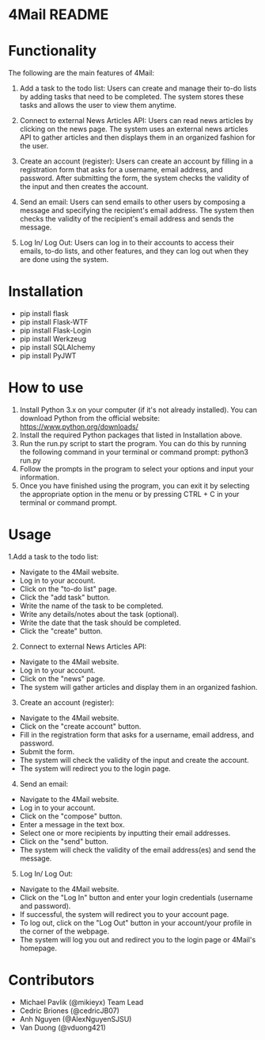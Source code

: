 # 4Mail README

# Functionality
The following are the main features of 4Mail:

1. Add a task to the todo list: Users can create and manage their to-do lists by adding tasks that need to be completed. The system stores these tasks and allows the user to view them anytime.

2. Connect to external News Articles API: Users can read news articles by clicking on the news page. The system uses an external news articles API to gather articles and then displays them in an organized fashion for the user.

3. Create an account (register): Users can create an account by filling in a registration form that asks for a username, email address, and password. After submitting the form, the system checks the validity of the input and then creates the account.

4. Send an email: Users can send emails to other users by composing a message and specifying the recipient's email address. The system then checks the validity of the recipient's email address and sends the message.

5. Log In/ Log Out: Users can log in to their accounts to access their emails, to-do lists, and other features, and they can log out when they are done using the system.

# Installation
- pip install flask
- pip install Flask-WTF
- pip install Flask-Login
- pip install Werkzeug
- pip install SQLAlchemy
- pip install PyJWT

# How to use
1. Install Python 3.x on your computer (if it's not already installed). You can download Python from the official website: https://www.python.org/downloads/
2. Install the required Python packages that listed in Installation above.
3. Run the run.py script to start the program. You can do this by running the following command in your terminal or command prompt: python3 run.py
4. Follow the prompts in the program to select your options and input your information.
5. Once you have finished using the program, you can exit it by selecting the appropriate option in the menu or by pressing CTRL + C in your terminal or command prompt.


# Usage
1.Add a task to the todo list:
- Navigate to the 4Mail website.
- Log in to your account.
- Click on the "to-do list" page.
- Click the "add task" button.
- Write the name of the task to be completed.
- Write any details/notes about the task (optional).
- Write the date that the task should be completed.
- Click the "create" button.
2. Connect to external News Articles API:
- Navigate to the 4Mail website.
- Log in to your account.
- Click on the "news" page.
- The system will gather articles and display them in an organized fashion.
3. Create an account (register):
- Navigate to the 4Mail website.
- Click on the "create account" button.
- Fill in the registration form that asks for a username, email address, and password.
- Submit the form.
- The system will check the validity of the input and create the account.
- The system will redirect you to the login page.
4. Send an email:
- Navigate to the 4Mail website.
- Log in to your account.
- Click on the "compose" button.
- Enter a message in the text box.
- Select one or more recipients by inputting their email addresses.
- Click on the "send" button.
- The system will check the validity of the email address(es) and send the message.
5. Log In/ Log Out:
- Navigate to the 4Mail website.
- Click on the "Log In" button and enter your login credentials (username and password).
- If successful, the system will redirect you to your account page.
- To log out, click on the "Log Out" button in your account/your profile in the corner of the webpage.
- The system will log you out and redirect you to the login page or 4Mail's homepage.

# Contributors
- Michael Pavlik (@mikieyx) Team Lead
- Cedric Briones (@cedricJB07)
- Anh Nguyen (@AlexNguyenSJSU)
- Van Duong (@vduong421)





